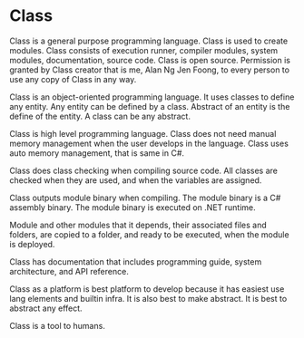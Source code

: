 # Class

Class is a general purpose programming language.
Class is used to create modules.
Class consists of execution runner, compiler modules, system modules, documentation, source code.
Class is open source.
Permission is granted by Class creator that is me, Alan Ng Jen Foong, to every person to use any copy of Class in any way.

Class is an object-oriented programming language.
It uses classes to define any entity.
Any entity can be defined by a class.
Abstract of an entity is the define of the entity.
A class can be any abstract.

Class is high level programming language.
Class does not need manual memory management when the user develops in the language.
Class uses auto memory management, that is same in C#.

Class does class checking when compiling source code.
All classes are checked when they are used, and when the variables are assigned.

Class outputs module binary when compiling.
The module binary is a C# assembly binary.
The module binary is executed on .NET runtime.

Module and other modules that it depends, their associated files and folders,
are copied to a folder, and ready to be executed, when the module is deployed.

Class has documentation that includes programming guide, system architecture, and API reference.

Class as a platform is best platform to develop because it has easiest use lang elements and builtin infra.
It is also best to make abstract.
It is best to abstract any effect.

Class is a tool to humans.